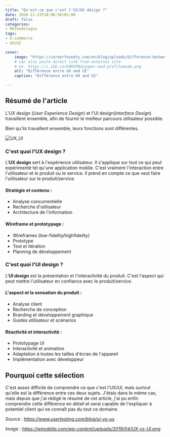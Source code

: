 ```yaml
---
title: "Qu'est-ce que c'est l'UI/UX design ?"
date: 2020-11-23T18:08:56+01:00
draft: false
categories:
- Méthodologie
tags:
- E-commerce
- UX/UI

cover:
    image: "https://careerfoundry.com/en/blog/uploads/difference-between-ux-ui-ux-ui-min.png"
    # can also paste direct link from external site
    # ex. https://i.ibb.co/K0HVPBd/paper-mod-profilemode.png
    alt: "Différence entre UX and UI"
    caption: "Différence entre UX and UI"

---
```


## Résumé de l'article

L'UX design (*User Experience Design*) et l'UI design(*Interface Design*)  travaillent ensemble, afin de fournir le meilleur parcours utilisateur possible.

Bien qu'ils travaillent ensemble, leurs fonctions sont différentes.

![UX_UI](https://miro.medium.com/max/2824/1*xy576LNQQwKlOdyUc1qAQA.jpeg)

### C'est quoi l'UX design ?

L'**UX design** sert à l'expérience utilisateur. Il s'applique sur tout ce qui peut expérimenté tel qu'une application mobile. C'est vraiment l'interaction entre l'utilisateur et le produit ou le service. Il prend en compte ce que veut faire l'utilisateur sur le produit/service. 

#### Stratégie et contenu :

- Analyse concurrentielle 
- Recherche d'utilisateur
- Architecture de l'information

#### Wireframe et prototypage :

- Wireframes (low-fidelity/highfidelity)
- Prototype
- Test et itération
- Planning de développement

### C'est quoi l'UI design ?

L'**UI design** est la présentation et l'interactivité du produit. C'est l'aspect qui peut mettre l'utilisateur en confiance avec le produit/service.

#### L'aspect et la sensation du produit :

- Analyse client
- Recherche de conception
- Branding et développement graphique
- Guides utilisateur et scénarios

#### Réactivité et interactivité :

- Prototypage UI
- Interactivité et animation
- Adaptation à toutes les tailles d'écran de l'appareil
- Implémentation avec développeur



## Pourquoi cette sélection 

C'est assez difficile de comprendre ce que c'est l'UX/UI, mais surtout qu'elle est la différence entre ces deux sujets. J'étais dans le même cas, mais depuis que j'ai rédigé le résumé de cet article, j'ai pu enfin comprendre cette différence en détail et serai capable de l'expliquer à potentiel client qui ne connaît pas du tout ce domaine. 

*Source : https://www.usertesting.com/blog/ui-vs-ux*

*Image : https://wiredelta.com/wp-content/uploads/2019/04/UX-vs-UI.png*